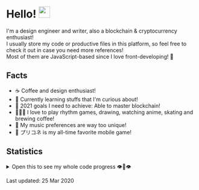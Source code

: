 # Hello! <img src="https://raw.githubusercontent.com/MartinHeinz/MartinHeinz/master/wave.gif" width="30px">

I'm a design engineer and writer, also a blockchain & cryptocurrency enthusiast!<br>
I usually store my code or productive files in this platform, so feel free to check it out in case you need more references!<br>
Most of them are JavaScript-based since I love front-developing! 🤗

## Facts
- ☕️  Coffee and design enthusiast!
- 🌱  Currently learning stuffs that I'm curious about!
- 💪  2021 goals I need to achieve: Able to master blockchain!
- 👨🏻‍💻  I love to play rhythm games, drawing, watching anime, skating and brewing coffee!
- 🎵  My music preferences are way too unique!
- 👑  プリコネ is my all-time favorite mobile game!

## Statistics
<details>
<summary>Open this to see my whole code progress 👁👄👁</summary>
<a href="https://github.com/hypebeans">
<img align="center" src="https://github-readme-stats.vercel.app/api?username=hypebeans&show_icons=true&text_color=fdfdfd&icon_color=fdfdfd&bg_color=191919&hide_title=true" alt="github stats for hypebeans" />
</a>
<a href="https://github.com/hypebeans">
<img align="center" src="https://github-readme-stats.vercel.app/api/top-langs/?username=hypebeans&hide=java,html&&text_color=fdfdfd&icon_color=fdfdfd&bg_color=191919&hide_title=true" alt="github repository stats for hypebeans" />
</a>
</details>

<italic>Last updated: 25 Mar 2020</italic>
